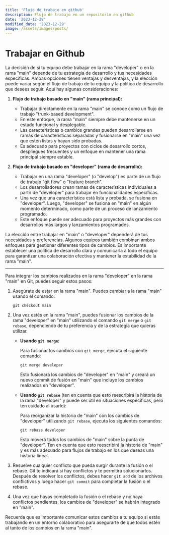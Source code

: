 ```yaml
---
title: 'Flujo de trabajo en github'
description: Flujo de trabajo en un repositorio en github
date: '2023-12-29'
modified_date: '2023-12-29'
image: /assets/images/posts/
---
```


# Trabajar en Github

La decisión de si tu equipo debe trabajar en la rama "developer" o en la rama "main" depende de tu estrategia de desarrollo y tus necesidades específicas. Ambas opciones tienen ventajas y desventajas, y la elección puede variar según el flujo de trabajo de tu equipo y la política de desarrollo que desees seguir. Aquí hay algunas consideraciones:

1. **Flujo de trabajo basado en "main" (rama principal):**
   - Trabajar directamente en la rama "main" se conoce como un flujo de trabajo "trunk-based development".
   - En este enfoque, la rama "main" siempre debe mantenerse en un estado funcional y desplegable.
   - Las características o cambios grandes pueden desarrollarse en ramas de características separadas y fusionarse en "main" una vez que estén listas y hayan sido probadas.
   - Es adecuado para proyectos con ciclos de desarrollo cortos, despliegues frecuentes y un enfoque en mantener una rama principal siempre estable.

2. **Flujo de trabajo basado en "developer" (rama de desarrollo):**
   - Trabajar en una rama "developer" (o "develop") es parte de un flujo de trabajo "git flow" o "feature branch".
   - Los desarrolladores crean ramas de características individuales a partir de "developer" para trabajar en funcionalidades específicas.
   - Una vez que una característica está lista y probada, se fusiona en "developer". Luego, "developer" se fusiona en "main" en algún momento determinado, como parte de un proceso de lanzamiento programado.
   - Este enfoque puede ser adecuado para proyectos más grandes con desarrollos más largos y lanzamientos programados.

La elección entre trabajar en "main" o "developer" dependerá de tus necesidades y preferencias. Algunos equipos también combinan ambos enfoques para gestionar diferentes tipos de cambios. Es importante establecer una política de desarrollo clara y comunicarla a todo el equipo para garantizar una colaboración efectiva y mantener la estabilidad de la rama "main".


********************************************************************************************************************
Para integrar los cambios realizados en la rama "developer" en la rama "main" en Git, puedes seguir estos pasos:

1. Asegúrate de estar en la rama "main". Puedes cambiar a la rama "main" usando el comando:

   ```
   git checkout main
   ```

2. Una vez estés en la rama "main", puedes fusionar los cambios de la rama "developer" en "main" utilizando el comando `git merge` o `git rebase`, dependiendo de tu preferencia y de la estrategia que quieras utilizar.

   - **Usando `git merge`**:
   
     Para fusionar los cambios con `git merge`, ejecuta el siguiente comando:

     ```
     git merge developer
     ```

     Esto fusionará los cambios de "developer" en "main" y creará un nuevo commit de fusión en "main" que incluye los cambios realizados en "developer".

   - **Usando `git rebase`** (ten en cuenta que esto reescribirá la historia de la rama "developer" y puede ser útil en situaciones específicas, pero ten cuidado al usarlo):

     Para reorganizar la historia de "main" con los cambios de "developer" utilizando `git rebase`, ejecuta los siguientes comandos:

     ```
     git rebase developer
     ```

     Esto moverá todos los cambios de "main" sobre la punta de "developer". Ten en cuenta que esto reescribirá la historia de "main" y es más adecuado para flujos de trabajo en los que deseas una historia lineal.

3. Resuelve cualquier conflicto que pueda surgir durante la fusión o el rebase. Git te indicará si hay conflictos y te permitirá solucionarlos. Después de resolver los conflictos, debes hacer `git add` de los archivos conflictivos y luego hacer `git commit` para completar la fusión o el rebase.

4. Una vez que hayas completado la fusión o el rebase y no haya conflictos pendientes, los cambios de "developer" se habrán integrado en "main".

Recuerda que es importante comunicar estos cambios a tu equipo si estás trabajando en un entorno colaborativo para asegurarte de que todos estén al tanto de los cambios en la rama "main".